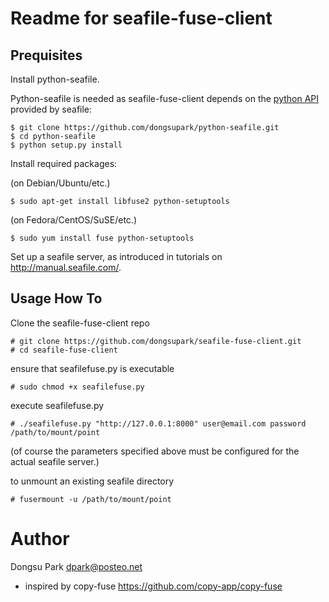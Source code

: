 # Readme for seafile-fuse-client

## Prequisites

Install python-seafile.

Python-seafile is needed as seafile-fuse-client depends on the
[python API](https://github.com/haiwen/python-seafile.git)
provided by seafile:

	$ git clone https://github.com/dongsupark/python-seafile.git
	$ cd python-seafile
	$ python setup.py install

Install required packages:

(on Debian/Ubuntu/etc.)

	$ sudo apt-get install libfuse2 python-setuptools

(on Fedora/CentOS/SuSE/etc.)

	$ sudo yum install fuse python-setuptools

Set up a seafile server, as introduced in tutorials on http://manual.seafile.com/.

## Usage How To

Clone the seafile-fuse-client repo

	# git clone https://github.com/dongsupark/seafile-fuse-client.git
	# cd seafile-fuse-client

ensure that seafilefuse.py is executable

	# sudo chmod +x seafilefuse.py

execute seafilefuse.py

	# ./seafilefuse.py "http://127.0.0.1:8000" user@email.com password /path/to/mount/point

(of course the parameters specified above must be configured for the actual seafile server.)

to unmount an existing seafile directory

	# fusermount -u /path/to/mount/point


# Author
 Dongsu Park <dpark@posteo.net>
  - inspired by copy-fuse <https://github.com/copy-app/copy-fuse>
